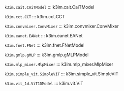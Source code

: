 `k3im.cait.CAiTModel`
::: k3im.cait.CaiTModel

`k3im.cct.CCT`
::: k3im.cct.CCT

`k3im.convmixer.ConvMixer`
::: k3im.convmixer.ConvMixer

`k3im.eanet.EANet`
::: k3im.eanet.EANet

`k3im.fnet.FNet` 
::: k3im.fnet.FNetModel

`k3im.gmlp.gMLP` 
::: k3im.gmlp.gMLPModel

`k3im.mlp_mixer.MlpMixer` 
::: k3im.mlp_mixer.MlpMixer

`k3im.simple_vit.SimpleViT` 
::: k3im.simple_vit.SimpleViT

`k3im.vit_1d.ViT1DModel` 
::: k3im.vit.ViT